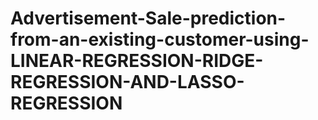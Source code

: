 # Advertisement-Sale-prediction-from-an-existing-customer-using-LINEAR-REGRESSION-RIDGE-REGRESSION-AND-LASSO-REGRESSION
